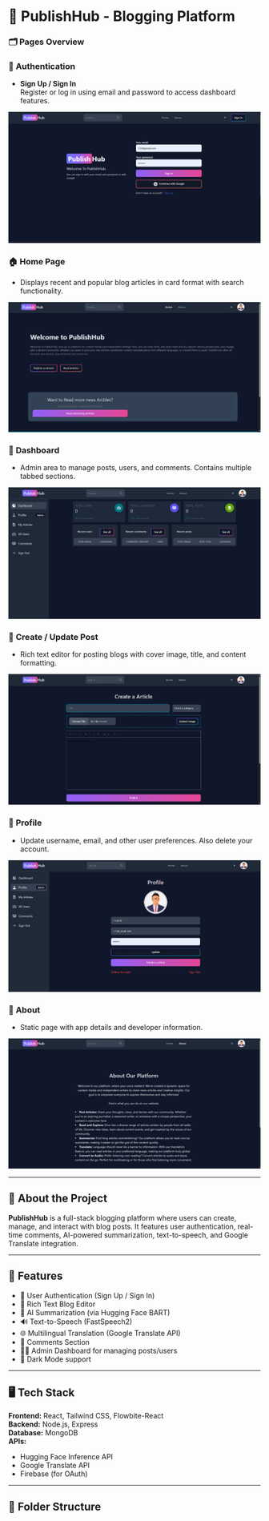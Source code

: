 # 📰 PublishHub - Blogging Platform

### 🗂️ Pages Overview

### 🔐 **Authentication**

- **Sign Up / Sign In**  
  Register or log in using email and password to access dashboard features.

![About Page](client/assets/image.png)

### 🏠 **Home Page**

- Displays recent and popular blog articles in card format with search functionality.

![Home Page](client/assets/Home.png)

### 📂 **Dashboard**

- Admin area to manage posts, users, and comments. Contains multiple tabbed sections.

![Dashboard](client/assets/dashboard.png)

### 📝 **Create / Update Post**

- Rich text editor for posting blogs with cover image, title, and content formatting.

![Article Page](client/assets/Artical.png)

### 👤 **Profile**

- Update username, email, and other user preferences. Also delete your account.

![Profile Page](client/assets/profile.png)

### 📃 **About**

- Static page with app details and developer information.

![About Page](client/assets/About.png)

---

## 📌 About the Project

**PublishHub** is a full-stack blogging platform where users can create, manage, and interact with blog posts. It features user authentication, real-time comments, AI-powered summarization, text-to-speech, and Google Translate integration.

---

## 🚀 Features

- 🔐 User Authentication (Sign Up / Sign In)
- 📝 Rich Text Blog Editor
- 🧠 AI Summarization (via Hugging Face BART)
- 🔊 Text-to-Speech (FastSpeech2)
- 🌐 Multilingual Translation (Google Translate API)
- 💬 Comments Section
- 🧑‍💼 Admin Dashboard for managing posts/users
- 🌙 Dark Mode support

---

## 🖥️ Tech Stack

**Frontend:** React, Tailwind CSS, Flowbite-React  
**Backend:** Node.js, Express  
**Database:** MongoDB  
**APIs:**

- Hugging Face Inference API
- Google Translate API
- Firebase (for OAuth)

---

## 🧩 Folder Structure
